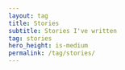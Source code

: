 ```yaml
---
layout: tag
title: Stories
subtitle: Stories I've written
tag: stories
hero_height: is-medium
permalink: /tag/stories/
---
```


